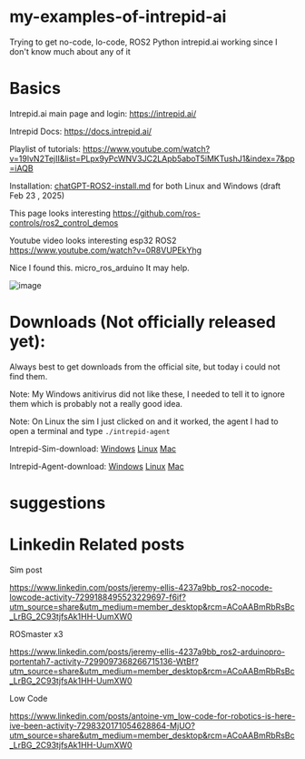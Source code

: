 # my-examples-of-intrepid-ai
Trying to get no-code, lo-code, ROS2 Python intrepid.ai working since I don't know much about any of it



# Basics


Intrepid.ai main page and login:  https://intrepid.ai/

Intrepid Docs:  https://docs.intrepid.ai/

Playlist of tutorials: https://www.youtube.com/watch?v=19lvN2TejII&list=PLpx9yPcWNV3JC2LApb5aboT5iMKTushJ1&index=7&pp=iAQB

Installation: [chatGPT-ROS2-install.md](chatGPT-ROS2-install.md)  for both Linux and Windows (draft Feb 23 , 2025)


This page looks interesting   https://github.com/ros-controls/ros2_control_demos

Youtube video looks interesting esp32 ROS2
https://www.youtube.com/watch?v=0R8VUPEkYhg

Nice I found this. micro_ros_arduino It may help.

![image](https://github.com/user-attachments/assets/230bf4fc-8bf8-4960-9a39-30a55ac43b52)



# Downloads (Not officially released yet):

Always best to get downloads from the official site, but today i could not find them.

Note: My Windows anitivirus did not like these, I needed to tell it to ignore them which is probably not a really good idea.

Note: On Linux the sim I just clicked on and it worked, the agent I had to open a terminal and type ```./intrepid-agent```

Intrepid-Sim-download: [Windows](https://labs.intrepid.ai/releases/intrepid-sim-latest-windows.7z)  [Linux]()  [Mac]()



 Intrepid-Agent-download: [Windows](https://labs.intrepid.ai/releases/intrepid-agent-latest-windows.7z)  [Linux]()  [Mac]()




# suggestions



# Linkedin Related posts




Sim  post

https://www.linkedin.com/posts/jeremy-ellis-4237a9bb_ros2-nocode-lowcode-activity-7299188495523229697-f6if?utm_source=share&utm_medium=member_desktop&rcm=ACoAABmRbRsBc_LrBG_2C93tjfsAk1HH-UumXW0


ROSmaster x3

https://www.linkedin.com/posts/jeremy-ellis-4237a9bb_ros2-arduinopro-portentah7-activity-7299097368266715136-WtBf?utm_source=share&utm_medium=member_desktop&rcm=ACoAABmRbRsBc_LrBG_2C93tjfsAk1HH-UumXW0


Low Code

https://www.linkedin.com/posts/antoine-vm_low-code-for-robotics-is-here-ive-been-activity-7298320171054628864-MjUO?utm_source=share&utm_medium=member_desktop&rcm=ACoAABmRbRsBc_LrBG_2C93tjfsAk1HH-UumXW0


